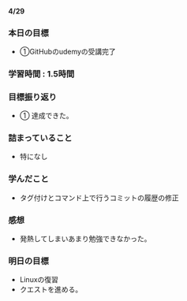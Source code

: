 #### 4/29
### 本日の目標
- ①GitHubのudemyの受講完了

### 学習時間 : 1.5時間
### 目標振り返り
- ① 達成できた。
### 詰まっていること
- 特になし
### 学んだこと
- タグ付けとコマンド上で行うコミットの履歴の修正
### 感想
- 発熱してしまいあまり勉強できなかった。
### 明日の目標
- Linuxの復習
- クエストを進める。
